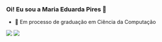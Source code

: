 ### Oi! Eu sou a Maria Eduarda Pires 👋
- 🔭 Em processo de graduação em Ciência da Computação
<div> 
  <a href="https://www.hackerrank.com/piresduda" target=_blank"><img src="https://img.shields.io/badge/-Hackerrank-2EC866?style=for-the-badge&logo=HackerRank&logoColor=white" target="_blank"></a> 
  <a href="https://www.linkedin.com/in/maria-eduarda-pires-94741a191/" target="_blank"><img src="https://img.shields.io/badge/-LinkedIn-%230077B5?style=for-the-badge&logo=linkedin&logoColor=white" target="_blank"></a>  
</div>
